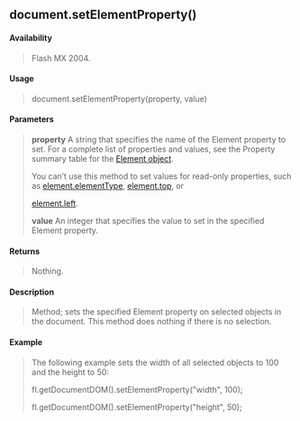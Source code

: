 ## document.setElementProperty()

#### Availability

> Flash MX 2004.

#### Usage

> document.setElementProperty(property, value)

#### Parameters

> **property** A string that specifies the name of the Element property to set. For a complete list of properties and values, see the Property summary table for the [Element object](#_bookmark374).
>
> You can’t use this method to set values for read-only properties, such as [element.elementType](#_bookmark378), [element.top](#_bookmark405), or
>
> [element.left](#_bookmark387).
>
> **value** An integer that specifies the value to set in the specified Element property.

#### Returns

> Nothing.

#### Description

> Method; sets the specified Element property on selected objects in the document. This method does nothing if there is no selection.

#### Example

> The following example sets the width of all selected objects to 100 and the height to 50:
>
> fl.getDocumentDOM().setElementProperty("width", 100);
>
> fl.getDocumentDOM().setElementProperty("height", 50);
